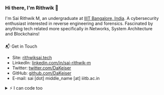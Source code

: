 ### Hi there, I'm Rithwik 👋

<!--
**DaKeiser/DaKeiser** is a ✨ _special_ ✨ repository because its `README.md` (this file) appears on your GitHub profile.

Here are some ideas to get you started:

- 🔭 I’m currently working on ...
- 🌱 I’m currently learning ...
- 👯 I’m looking to collaborate on ...
- 🤔 I’m looking for help with ...
- 💬 Ask me about ...
- 📫 How to reach me: ...
- 😄 Pronouns: ...
- ⚡ Fun fact: ...
-->

I'm Sai Rithwik M, an undergraduate at [IIIT Bangalore, India](https://iiitb.ac.in). A cybersecurity enthusiast interested in reverse engineering and forensics. Fascinated by anything tech related more specifically in Networks, System Architecture and Blockchains! 

### 
📬
 Get in Touch
 
- Site: [rithwiksai.tech](https://rithwiksai.tech)
- LinkedIn: [linkedin.com/in/sai-rithwik-m](https://www.linkedin.com/in/sai-rithwik-m)
- Twitter: [twitter.com/DaKeiser](https://www.twitter.com/DaKeiser)
- GitHub: [github.com/DaKeiser](https://www.github.com/DaKeiser)
- E-mail: sai [dot] middle_name [at] iiitb.ac.in
  

<details>
<summary>
⚡️
 I can code too</summary>
<br />

![Zheeeng's github stats](https://github-readme-stats.vercel.app/api?username=DaKeiser&count_private=true&show_icons=true&theme=onedark&layout=compact) ![Top Langs](https://github-readme-stats.vercel.app/api/top-langs/?username=DaKeiser&layout=compact&hide=jupyter%20notebook,css,html&theme=onedark)

</details>
